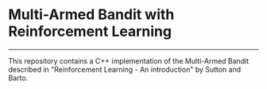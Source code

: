 # Multi-Armed Bandit with Reinforcement Learning

---

This repository contains a C++ implementation of the Multi-Armed Bandit described in "Reinforcement Learning - An introduction" by Sutton and Barto.
